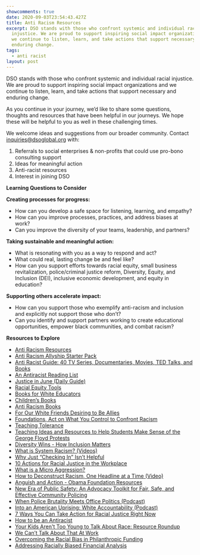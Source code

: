 ```yaml
---
showcomments: true
date: 2020-09-03T23:54:43.427Z
title: Anti Racism Resources
excerpt: DSO stands with those who confront systemic and individual racial
  injustice. We are proud to support inspiring social impact organizations and
  we continue to listen, learn, and take actions that support necessary and
  enduring change.
tags:
  - anti racist
layout: post
---
```

DSO stands with those who confront systemic and individual racial injustice. We are proud to support inspiring social impact organizations and we continue to listen, learn, and take actions that support necessary and enduring change.

As you continue in your journey, we’d like to share some questions, thoughts and resources that have been helpful in our journeys. We hope these will be helpful to you as well in these challenging times.

We welcome ideas and suggestions from our broader community. Contact [inquiries@dsoglobal.org](mailto:inquiries@dsoglobal.org) with:

1. Referrals to social enterprises & non-profits that could use pro-bono consulting support
2. Ideas for meaningful action
3. Anti-racist resources
4. Interest in joining DSO

 **Learning Questions to Consider**

   **Creating processes for progress:**

   * How can you develop a safe space for listening, learning, and empathy?
   * How can you improve processes, practices, and address biases at work?
   * Can you improve the diversity of your teams, leadership, and partners?

   **Taking sustainable and meaningful action:**

   * What is resonating with you as a way to respond and act?
   * What could real, lasting change be and feel like?
   * How can you support efforts towards racial equity, small business revitalization, police/criminal justice reform, Diversity, Equity, and Inclusion (DEI), inclusive economic development, and equity in education?

   **Supporting others accelerate impact:**

   * How can you support those who exemplify anti-racism and inclusion and explicitly not support those who don’t?
   * Can you identify and support partners working to create educational opportunities, empower black communities, and combat racism?

   **Resources to Explore**

   * [Anti Racism Resources](http://bit.ly/ANTIRACISMRESOURCES)
   * [Anti Racism Allyship Starter Pack](http://ally.tools/)
   * [Anti Racist Guide: 40 TV Series, Documentaries, Movies, TED Talks, and Books](https://parade.com/1046031/breabaker/anti-racist-tv-movies-documentaries-ted-talks-books/)
   * [An Antiracist Reading List](https://www.nytimes.com/2019/05/29/books/review/antiracist-reading-list-ibram-x-kendi.html)
   * [Justice in June (Daily Guide)](https://justiceinjune.org/)
   * [Racial Equity Tools](https://www.racialequitytools.org/home)
   * [Books for White Educators](https://www.bustle.com/articles/153390-10-books-i-wish-my-white-teachers-had-read)
   * [Children’s Books](https://www.theconsciouskid.org/books)
   * [Anti Racism Books](https://subtextbooks.com/books?category=Anti-Racism)
   * [For Our White Friends Desiring to Be Allies](https://sojo.net/articles/our-white-friends-desiring-be-allies)
   * [Foundations, Act on What You Control to Confront Racism](https://cep.org/foundations-act-on-what-you-control-to-confront-racism/)
   * [Teaching Tolerance](https://www.tolerance.org/)
   * [Teaching Ideas and Resources to Help Students Make Sense of the George Floyd Protests](https://www.nytimes.com/2020/06/03/learning/lesson-plans/teaching-ideas-and-resources-to-help-students-make-sense-of-the-george-floyd-protests.html)
   * [Diversity Wins - How Inclusion Matters](https://www.mckinsey.com/featured-insights/diversity-and-inclusion/diversity-wins-how-inclusion-matters#)
   * [What is System Racism? (Videos)](https://www.raceforward.org/videos/systemic-racism)
   * [Why Just “Checking In” Isn’t Helpful](https://zora.medium.com/please-stop-just-checking-in-on-your-black-co-workers-d531f8d670a6)
   * [10 Actions for Racial Justice in the Workplace](https://www.forbes.com/sites/danabrownlee/2020/06/01/dear-white-people-here-are-10-actions-you-can-take-to-promote-racial-justice-in-the-workplace/#2706f2864a92)
   * [What is a Micro Aggression?](https://www.businessinsider.com/microaggression-unconscious-bias-at-work-2018-6)
   * [How to Deconstruct Racism, One Headline at a Time (Video)](https://www.ted.com/talks/baratunde_thurston_how_to_deconstruct_racism_one_headline_at_a_time?language=en#t-998952)
   * [Anguish and Action - Obama Foundation Resources](https://www.obama.org/anguish-and-action/)
   * [New Era of Public Safety: An Advocacy Toolkit for Fair, Safe, and Effective Community Policing](https://civilrights.org/wp-content/uploads/Toolkit.pdf)
   * [When Police Brutality Meets Office Politics (Podcast)](https://www.wsj.com/podcasts/the-journal/when-police-brutality-meets-office-politics/20909458-7b52-4a52-addd-b62c5482b2ce)
   * [Into an American Uprising: White Accountability (Podcast)](https://www.nbcnews.com/podcast/into-america/american-uprising-white-accountability-n1224191)
   * [7 Ways You Can Take Action for Racial Justice Right Now](https://www.globalcitizen.org/en/content/how-to-support-racial-justice-black-americans/)
   * [How to be an Antiracist](https://www.yesmagazine.org/social-justice/2019/10/25/racist-policy-antiracism-resist/)
   * [Your Kids Aren't Too Young to Talk About Race: Resource Roundup](https://somosmayfair.us17.list-manage.com/track/click?u=87abddf7e67763929e124dd39&id=588a2be7cc&e=96f4ee9480)
   * [We Can’t Talk About That At Work](https://www.wintersgroup.com/wp-content/uploads/2018/12/We-Cant-Talk-About-That-At-Work_Excerpt-9781523094271_WEB.pdf)
   * [Overcoming the Racial Bias in Philanthropic Funding](https://ssir.org/articles/entry/overcoming_the_racial_bias_in_philanthropic_funding)
   * [Addressing Racially Biased Financial Analysis](https://nff.org/fundamental/addressing-racially-biased-financial-analysis)